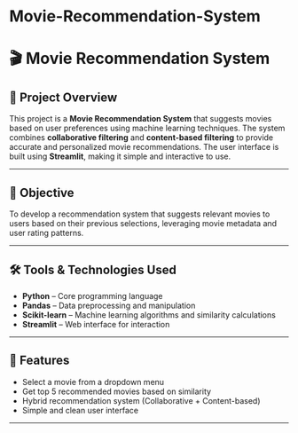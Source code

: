 # Movie-Recommendation-System

# 🎬 Movie Recommendation System

## 📌 Project Overview

This project is a **Movie Recommendation System** that suggests movies based on user preferences using machine learning techniques. The system combines **collaborative filtering** and **content-based filtering** to provide accurate and personalized movie recommendations. The user interface is built using **Streamlit**, making it simple and interactive to use.

---

## 🧠 Objective

To develop a recommendation system that suggests relevant movies to users based on their previous selections, leveraging movie metadata and user rating patterns.

---

## 🛠️ Tools & Technologies Used

- **Python** – Core programming language
- **Pandas** – Data preprocessing and manipulation
- **Scikit-learn** – Machine learning algorithms and similarity calculations
- **Streamlit** – Web interface for interaction

---

## 🚀 Features

- Select a movie from a dropdown menu
- Get top 5 recommended movies based on similarity
- Hybrid recommendation system (Collaborative + Content-based)
- Simple and clean user interface

---


